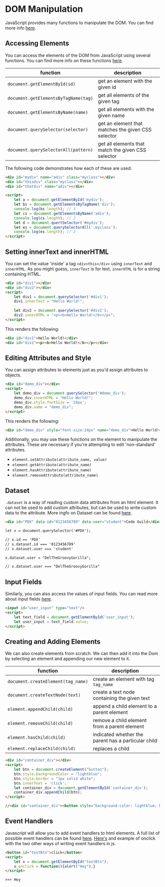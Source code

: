 
# DOM Manipulation

JavaScript provides many functions to manipulate the DOM. You can find more info [here](https://www.w3schools.com/js/js_htmldom_document.asp).

## Accessing Elements

You can access the elements of the DOM from JavaScript using several functions. You can find more info on these functions [here](https://javascript.info/searching-elements-dom).


| function | description |
| ---      | ---         |
| `document.getElementById(id)` | get an element with the given id |
| `document.getElementsByTagName(tag)` | get all elements of the given tag |
| `document.getElementsByName(name)` | get all elements with the given name |
| `document.querySelector(selector)` | get an element that matches the given CSS selector |
| `document.querySelectorAll(pattern)` | get all elements that match the given CSS selector |

The following code demonstrates how each of these are used:

```html
<div id="mydiv" name="adiv" class="myclass"></div>
<div id="thisdiv" class="myclass"></div>
<div id="thatdiv" name="adiv"></div>

<script>
    let a = document.getElementById('mydiv');
    let bs = document.getElementsByTagName('div');
    console.log(bs.length); // 3
    let cs = document.getElementsByName('adiv');
    console.log(cs.length); // 2
    let d = document.quertSelector('#mydiv');
    let es = document.querySelectorAll('.myclass');
    console.log(es.length); // 2
</script>
```


## Setting innerText and innerHTML

You can set the value 'inside' a tag `<div>this</div>` using `innerText` and `innerHTML`. As you might guess, `innerText` is for text, `innerHTML` is for a string containing HTML.

```html
<div id="div1"></div>
<div id="div2"></div>
<script>
    let div1 = document.querySelector('#div1');
    div1.innerText = "Hello World!";
    
    let div2 = document.querySelector('#div2');
    div2.innerHTML = "<p><b>Hello World!</b></p>";
</script>
```
This renders the following:

```html
<div id="div1">Hello World!</div>
<div id="div2"><p><b>Hello World!</b></p></div>
```

## Editing Attributes and Style

You can assign attributes to elements just as you'd assign attributes to objects.

```html
<div id="demo_div"></div>
<script>
    let demo_div = document.querySelector('#demo_div');
    demo_div.innerHTML = "Hello World!";
    demo_div.style.fontSize = '24px';
    demo_div.name = "demo_div";
</script>
```

This renders the following:

```html
<div id="demo_div" style="font-size:24px" name="demo_div">Hello World!</div>
```

Additionally, you may use these functions on the element to manipulate the attributes. These are necessary if you're attempting to edit 'non-standard' attributes.


- `element.setAttribute(attribute_name, value)`
- `element.getAttribute(attribute_name)`
- `element.hasAttribute(attribute_name)`
- `element.removeAttribute(attribute_name)`

## Dataset

`.dataset` is a way of reading custom data attributes from an html element. It can not be used to add custom attributes, but can be used to write custom data to the attribute. More ingfo on Dataset can be found [here](https://developer.mozilla.org/en-US/docs/Web/API/HTMLElement/dataset).
```html
<div id="PDX" data-id="0123456789" data-user="student">Code Guild</div>

let x = document.querySelector('#PDX');

// x.id == 'PDX'
// x.dataset.id === '0123456789'
// x.dataset.user === 'student'

x.datasat.user = "DelTheGroovyGorilla";

// x.dataset.user === "DelTheGroovyGorilla"
```
## Input Fields

Similarly, you can also access the values of input fields. You can read more about input fields [here](https://developer.mozilla.org/en-US/docs/Web/HTML/Element/input).


```html
<input id="user_input" type="text"/>
<script>
    let text_field = document.getElementById('user_input');
    let user_input = text_field.value;
</script>
```


## Creating and Adding Elements


We can also create elements from scratch. We can then add it into the Dom by selecting an element and appending our new element to it.

| function | description |
| ----     | ----        |
| `document.createElement(tag_name)` | create an element with tag `tag_name` |
| `document.createTextNode(text)` | create a text node containing the given text |
| `element.appendChild(child)` | append a child element to a parent element |
| `element.removeChild(child)` | remove a child element from a parent element |
| `element.hasChild(child)` | indicated whether the parent has a particular child |
| `element.replaceChild(child)` | replaces a child |



```html
<div id="container_div"></div>
<script>
    let btn = document.createElement("button");
    btn.style.backgroundColor = "lightblue";
    btn.style.border = "1px solid white";
    btn.innerText = 'click';
    let container_div = document.getElementById('container_div');
    container_div.appendChild(btn);
</script>

//<div id="container_div"><button style="background-color: lightblue; border: 1px solid white;">click</button></div>
```

## Event Handlers

Javascript will allow you to add event handlers to html elements. A full list of possible event handlers can be found [here](https://www.w3schools.com/js/js_events.asp). [Here's](https://www.w3schools.com/jsref/event_onclick.asp) and example of onclick with the two other ways of writing event handlers in js.

```html
<button id="testBtn">click</button>
<script>
    let x = document.getElementById("testBtn");
    x.onclick = function(){alert("Hey");}
</script>

>>> Hey
```



